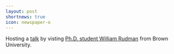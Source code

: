 ```yaml
---
layout: post
shortnews: true
icon: newspaper-o
---
```


Hosting a <a href="https://www.itserr.it/itserr-tna-fellow-prof-william-rudman-to-hold-a-seminar-at-cnr-pisa/">talk</a> by visting <a href="https://scholar.google.com/citations?user=KLFVnecAAAAJ&hl=en">Ph.D. student William Rudman</a> from Brown University.
